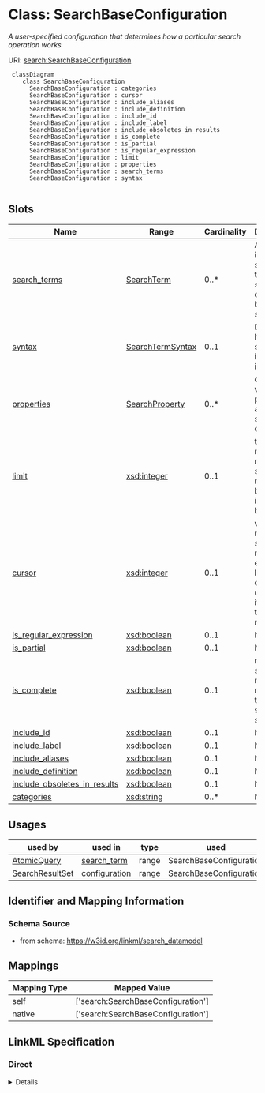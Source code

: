 # Class: SearchBaseConfiguration
_A user-specified configuration that determines how a particular search operation works_





URI: [search:SearchBaseConfiguration](https://w3id.org/linkml/search_datamodel/SearchBaseConfiguration)




```{mermaid}
 classDiagram
    class SearchBaseConfiguration
      SearchBaseConfiguration : categories
      SearchBaseConfiguration : cursor
      SearchBaseConfiguration : include_aliases
      SearchBaseConfiguration : include_definition
      SearchBaseConfiguration : include_id
      SearchBaseConfiguration : include_label
      SearchBaseConfiguration : include_obsoletes_in_results
      SearchBaseConfiguration : is_complete
      SearchBaseConfiguration : is_partial
      SearchBaseConfiguration : is_regular_expression
      SearchBaseConfiguration : limit
      SearchBaseConfiguration : properties
      SearchBaseConfiguration : search_terms
      SearchBaseConfiguration : syntax
      
```




<!-- no inheritance hierarchy -->


## Slots

| Name | Range | Cardinality | Description  | Info |
| ---  | --- | --- | --- | --- |
| [search_terms](search_terms.md) | [SearchTerm](SearchTerm.md) | 0..* | An individual search term. The syntax is determined by the syntax slot  | . |
| [syntax](syntax.md) | [SearchTermSyntax](SearchTermSyntax.md) | 0..1 | Determines how the search term is interpreted  | . |
| [properties](properties.md) | [SearchProperty](SearchProperty.md) | 0..* | determines which properties are searched over  | . |
| [limit](limit.md) | [xsd:integer](http://www.w3.org/2001/XMLSchema#integer) | 0..1 | the maximum number of search results to be returned in one batch  | . |
| [cursor](cursor.md) | [xsd:integer](http://www.w3.org/2001/XMLSchema#integer) | 0..1 | when the number of search results exceed the limit this can be used to iterate through results  | . |
| [is_regular_expression](is_regular_expression.md) | [xsd:boolean](http://www.w3.org/2001/XMLSchema#boolean) | 0..1 | None  | . |
| [is_partial](is_partial.md) | [xsd:boolean](http://www.w3.org/2001/XMLSchema#boolean) | 0..1 | None  | . |
| [is_complete](is_complete.md) | [xsd:boolean](http://www.w3.org/2001/XMLSchema#boolean) | 0..1 | restricts search results to matches of the full span of the string  | . |
| [include_id](include_id.md) | [xsd:boolean](http://www.w3.org/2001/XMLSchema#boolean) | 0..1 | None  | . |
| [include_label](include_label.md) | [xsd:boolean](http://www.w3.org/2001/XMLSchema#boolean) | 0..1 | None  | . |
| [include_aliases](include_aliases.md) | [xsd:boolean](http://www.w3.org/2001/XMLSchema#boolean) | 0..1 | None  | . |
| [include_definition](include_definition.md) | [xsd:boolean](http://www.w3.org/2001/XMLSchema#boolean) | 0..1 | None  | . |
| [include_obsoletes_in_results](include_obsoletes_in_results.md) | [xsd:boolean](http://www.w3.org/2001/XMLSchema#boolean) | 0..1 | None  | . |
| [categories](categories.md) | [xsd:string](http://www.w3.org/2001/XMLSchema#string) | 0..* | None  | . |


## Usages


| used by | used in | type | used |
| ---  | --- | --- | --- |
| [AtomicQuery](AtomicQuery.md) | [search_term](search_term.md) | range | SearchBaseConfiguration |
| [SearchResultSet](SearchResultSet.md) | [configuration](configuration.md) | range | SearchBaseConfiguration |



## Identifier and Mapping Information







### Schema Source


* from schema: https://w3id.org/linkml/search_datamodel







## Mappings

| Mapping Type | Mapped Value |
| ---  | ---  |
| self | ['search:SearchBaseConfiguration'] |
| native | ['search:SearchBaseConfiguration'] |


## LinkML Specification

<!-- TODO: investigate https://stackoverflow.com/questions/37606292/how-to-create-tabbed-code-blocks-in-mkdocs-or-sphinx -->

### Direct

<details>
```yaml
name: SearchBaseConfiguration
description: A user-specified configuration that determines how a particular search
  operation works
from_schema: https://w3id.org/linkml/search_datamodel
attributes:
  search_terms:
    name: search_terms
    description: An individual search term. The syntax is determined by the syntax
      slot
    comments:
    - This slot is optional when the configuration is used to paramterize multiple
      searches
    - If multiple terms are provided this is treated as a union query
    from_schema: https://w3id.org/linkml/search_datamodel
    multivalued: true
    range: SearchTerm
  syntax:
    name: syntax
    description: Determines how the search term is interpreted
    from_schema: https://w3id.org/linkml/search_datamodel
    range: SearchTermSyntax
  properties:
    name: properties
    description: determines which properties are searched over
    from_schema: https://w3id.org/linkml/search_datamodel
    multivalued: true
    range: SearchProperty
  limit:
    name: limit
    description: the maximum number of search results to be returned in one batch
    from_schema: https://w3id.org/linkml/search_datamodel
    range: integer
  cursor:
    name: cursor
    description: when the number of search results exceed the limit this can be used
      to iterate through results
    from_schema: https://w3id.org/linkml/search_datamodel
    range: integer
  is_regular_expression:
    name: is_regular_expression
    deprecated: use the syntax slot
    from_schema: https://w3id.org/linkml/search_datamodel
    range: boolean
  is_partial:
    name: is_partial
    deprecated: use is_complete
    from_schema: https://w3id.org/linkml/search_datamodel
    range: boolean
  is_complete:
    name: is_complete
    description: restricts search results to matches of the full span of the string
    from_schema: https://w3id.org/linkml/search_datamodel
    range: boolean
  include_id:
    name: include_id
    deprecated: use properties to explicitly list properties
    from_schema: https://w3id.org/linkml/search_datamodel
    range: boolean
  include_label:
    name: include_label
    deprecated: use properties to explicitly list properties
    from_schema: https://w3id.org/linkml/search_datamodel
    range: boolean
  include_aliases:
    name: include_aliases
    deprecated: use properties to explicitly list properties
    from_schema: https://w3id.org/linkml/search_datamodel
    range: boolean
  include_definition:
    name: include_definition
    deprecated: use properties to explicitly list properties
    from_schema: https://w3id.org/linkml/search_datamodel
    range: boolean
  include_obsoletes_in_results:
    name: include_obsoletes_in_results
    deprecated: use properties to explicitly list properties
    from_schema: https://w3id.org/linkml/search_datamodel
    range: boolean
  categories:
    name: categories
    from_schema: https://w3id.org/linkml/search_datamodel
    multivalued: true

```
</details>

### Induced

<details>
```yaml
name: SearchBaseConfiguration
description: A user-specified configuration that determines how a particular search
  operation works
from_schema: https://w3id.org/linkml/search_datamodel
attributes:
  search_terms:
    name: search_terms
    description: An individual search term. The syntax is determined by the syntax
      slot
    comments:
    - This slot is optional when the configuration is used to paramterize multiple
      searches
    - If multiple terms are provided this is treated as a union query
    from_schema: https://w3id.org/linkml/search_datamodel
    multivalued: true
    alias: search_terms
    owner: SearchBaseConfiguration
    range: SearchTerm
  syntax:
    name: syntax
    description: Determines how the search term is interpreted
    from_schema: https://w3id.org/linkml/search_datamodel
    alias: syntax
    owner: SearchBaseConfiguration
    range: SearchTermSyntax
  properties:
    name: properties
    description: determines which properties are searched over
    from_schema: https://w3id.org/linkml/search_datamodel
    multivalued: true
    alias: properties
    owner: SearchBaseConfiguration
    range: SearchProperty
  limit:
    name: limit
    description: the maximum number of search results to be returned in one batch
    from_schema: https://w3id.org/linkml/search_datamodel
    alias: limit
    owner: SearchBaseConfiguration
    range: integer
  cursor:
    name: cursor
    description: when the number of search results exceed the limit this can be used
      to iterate through results
    from_schema: https://w3id.org/linkml/search_datamodel
    alias: cursor
    owner: SearchBaseConfiguration
    range: integer
  is_regular_expression:
    name: is_regular_expression
    deprecated: use the syntax slot
    from_schema: https://w3id.org/linkml/search_datamodel
    alias: is_regular_expression
    owner: SearchBaseConfiguration
    range: boolean
  is_partial:
    name: is_partial
    deprecated: use is_complete
    from_schema: https://w3id.org/linkml/search_datamodel
    alias: is_partial
    owner: SearchBaseConfiguration
    range: boolean
  is_complete:
    name: is_complete
    description: restricts search results to matches of the full span of the string
    from_schema: https://w3id.org/linkml/search_datamodel
    alias: is_complete
    owner: SearchBaseConfiguration
    range: boolean
  include_id:
    name: include_id
    deprecated: use properties to explicitly list properties
    from_schema: https://w3id.org/linkml/search_datamodel
    alias: include_id
    owner: SearchBaseConfiguration
    range: boolean
  include_label:
    name: include_label
    deprecated: use properties to explicitly list properties
    from_schema: https://w3id.org/linkml/search_datamodel
    alias: include_label
    owner: SearchBaseConfiguration
    range: boolean
  include_aliases:
    name: include_aliases
    deprecated: use properties to explicitly list properties
    from_schema: https://w3id.org/linkml/search_datamodel
    alias: include_aliases
    owner: SearchBaseConfiguration
    range: boolean
  include_definition:
    name: include_definition
    deprecated: use properties to explicitly list properties
    from_schema: https://w3id.org/linkml/search_datamodel
    alias: include_definition
    owner: SearchBaseConfiguration
    range: boolean
  include_obsoletes_in_results:
    name: include_obsoletes_in_results
    deprecated: use properties to explicitly list properties
    from_schema: https://w3id.org/linkml/search_datamodel
    alias: include_obsoletes_in_results
    owner: SearchBaseConfiguration
    range: boolean
  categories:
    name: categories
    from_schema: https://w3id.org/linkml/search_datamodel
    multivalued: true
    alias: categories
    owner: SearchBaseConfiguration
    range: string

```
</details>